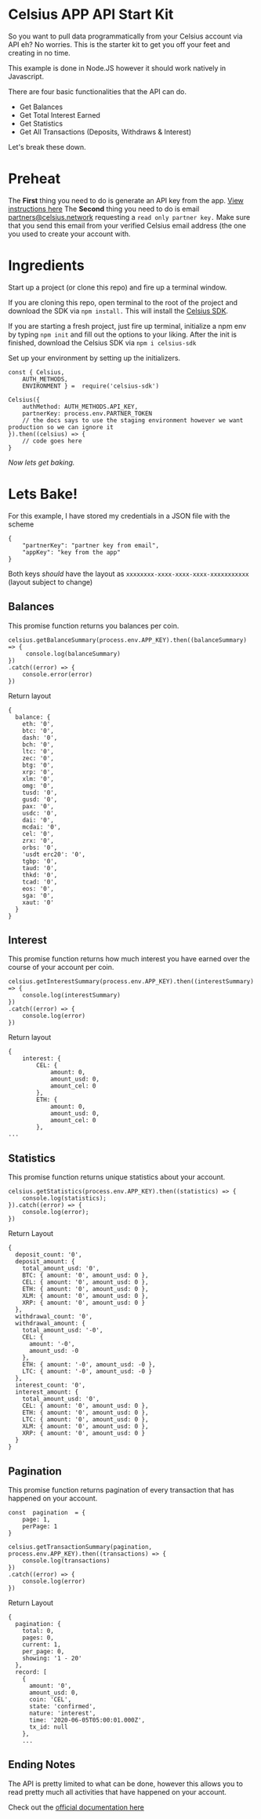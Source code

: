 # Celsius APP API Start Kit

So you want to pull data programmatically from your Celsius account via API eh? No worries.
This is the starter kit to get you off your feet and creating in no time.

This example is done in Node.JS however it should work natively in Javascript. 

There are four basic functionalities that the API can do.

 - Get Balances
 - Get Total Interest Earned
 - Get Statistics
 - Get All Transactions (Deposits, Withdraws & Interest)

Let's break these down.

# Preheat

The **First** thing you need to do is generate an API key from the app. [View instructions here](https://developers.celsius.network/createAPIKey.html)
The **Second** thing you need to do is email [partners@celsius.network](mailto:partners@celsius.network) requesting a `read only partner key.` Make sure that you send this email from your verified Celsius email address (the one you used to create your account with.

# Ingredients 

Start up a project (or clone this repo) and fire up a terminal window.

If you are cloning this repo, open terminal to the root of the project and download the SDK via `npm install.` This will install the [Celsius SDK](https://www.npmjs.com/package/celsius-sdk).

If you are starting a fresh project, just fire up terminal, initialize a npm env by typing `npm init` and fill out the options to your liking. After the init is finished, download the Celsius SDK via `npm i celsius-sdk`

Set up your environment by setting up the initializers.

    const { Celsius,
	    AUTH_METHODS,
	    ENVIRONMENT } =  require('celsius-sdk') 
	
	Celsius({
	    authMethod: AUTH_METHODS.API_KEY,
	    partnerKey: process.env.PARTNER_TOKEN
	    // the docs says to use the staging environment however we want production so we can ignore it 
    }).then((celsius) => {  
	    // code goes here
    }

*Now lets get baking.*

# Lets Bake!

For this example, I have stored my credentials in a JSON file with the scheme

    {
    	"partnerKey": "partner key from email",
    	"appKey": "key from the app"
    }
Both keys *should* have the layout as `xxxxxxxx-xxxx-xxxx-xxxx-xxxxxxxxxxx` (layout subject to change)

## Balances

   This promise function returns you balances per coin. 
    
	celsius.getBalanceSummary(process.env.APP_KEY).then((balanceSummary) => {
		 console.log(balanceSummary)
    })
    .catch((error) => {
	    console.error(error)
    })

Return layout

    {
      balance: {
        eth: '0',
        btc: '0',
        dash: '0',
        bch: '0',
        ltc: '0',
        zec: '0',
        btg: '0',
        xrp: '0',
        xlm: '0',
        omg: '0',
        tusd: '0',
        gusd: '0',
        pax: '0',
        usdc: '0',
        dai: '0',
        mcdai: '0',
        cel: '0',
        zrx: '0',
        orbs: '0',
        'usdt erc20': '0',
        tgbp: '0',
        taud: '0',
        thkd: '0',
        tcad: '0',
        eos: '0',
        sga: '0',
        xaut: '0'
      }
    }

## Interest

This promise function returns how much interest you have earned over the course of your account per coin.

    celsius.getInterestSummary(process.env.APP_KEY).then((interestSummary) => {
	    console.log(interestSummary)
    })
    .catch((error) => {
	    console.log(error)
    })
Return layout

    {
        interest: {
            CEL: {
                amount: 0,
                amount_usd: 0,
                amount_cel: 0
            },
            ETH: {
                amount: 0,
                amount_usd: 0,
                amount_cel: 0
            },
    ...

## Statistics

This promise function returns unique statistics about your account.

    celsius.getStatistics(process.env.APP_KEY).then((statistics) => {
	    console.log(statistics);
    }).catch((error) => {
	    console.log(error);
    })
Return Layout

    {
      deposit_count: '0',
      deposit_amount: {
        total_amount_usd: '0',
        BTC: { amount: '0', amount_usd: 0 },
        CEL: { amount: '0', amount_usd: 0 },
        ETH: { amount: '0', amount_usd: 0 },
        XLM: { amount: '0', amount_usd: 0 },
        XRP: { amount: '0', amount_usd: 0 }
      },
      withdrawal_count: '0',
      withdrawal_amount: {
        total_amount_usd: '-0',
        CEL: {
          amount: '-0',
          amount_usd: -0
        },
        ETH: { amount: '-0', amount_usd: -0 },
        LTC: { amount: '-0', amount_usd: -0 }
      },
      interest_count: '0',
      interest_amount: {
        total_amount_usd: '0',
        CEL: { amount: '0', amount_usd: 0 },
        ETH: { amount: '0', amount_usd: 0 },
        LTC: { amount: '0', amount_usd: 0 },
        XLM: { amount: '0', amount_usd: 0 },
        XRP: { amount: '0', amount_usd: 0 }
      }
    }

##  Pagination 

This promise function returns pagination of every transaction that has happened on your account.

    const  pagination  = {
	    page: 1,
	    perPage: 1
    }
    
    celsius.getTransactionSummary(pagination, process.env.APP_KEY).then((transactions) => {
	    console.log(transactions)
    })
    .catch((error) => {
	    console.log(error)
    })
Return Layout

    {
      pagination: {
        total: 0,
        pages: 0,
        current: 1,
        per_page: 0,
        showing: '1 - 20'
      },
      record: [
        {
          amount: '0',
          amount_usd: 0,
          coin: 'CEL',
          state: 'confirmed',
          nature: 'interest',
          time: '2020-06-05T05:00:01.000Z',
          tx_id: null
        },
        ...
## Ending Notes
The API is pretty limited to what can be done, however this allows you to read pretty much all activities that have happened on your account. 

Check out the [official documentation here](https://developers.celsius.network/)

